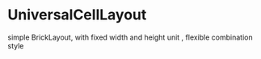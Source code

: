 # UniversalCellLayout
simple BrickLayout, with fixed width and height unit , flexible combination style
